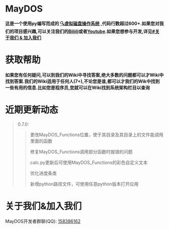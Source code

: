 # MayDOS
**这是一个使用py编写而成的 [🔍虚拟磁盘操作系统](https://cn.bing.com/search?q=%E8%99%9A%E6%8B%9F%E7%A3%81%E7%9B%98%E6%93%8D%E4%BD%9C%E7%B3%BB%E7%BB%9F&cvid=68638e10f6b645dcbe09c7b808a350fa&aqs=edge..69i57j0l7.837j0j1&FORM=ANAB01&PC=U531) ,代码行数超过600+.如果您对我们的项目感兴趣,可以关注我们的[Biliili](https://space.bilibili.com/3493262897711201)或者[Youtube]().如果您想参与开发,详见[#关于我们 & 加入我们](#关于我们&加入我们)**

# 获取帮助
**如果您有任何疑问,可以到我们的Wiki中寻找答案,绝大多数的问题都可以才Wiki中找到答案.我们的Wiki适用于任何人(7+),不论您是谁,都可以才我们的Wik中找到一些有用的信息.比如您是程序员,您就可以在Wiki找到系统架构栏目以查询**

# 近期更新动态
> 0.7.0:
> > 更改MayDOS_Functions位置，使于其目录及其目录上的文件能调用里面的函数
> > 
> > 修复MayDOS_Functions调用部分函数时报错的问题
> > 
> > calc.py更新后可使用MayDOS_Functions的彩色自定义文本
> > 
> > 优化进度条类
> > 
> > 新增python路径文件，可使用任意python版本打开应用

# 关于我们&加入我们
MayDOS开发者群聊(QQ): [158386162](#)
